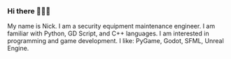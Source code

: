 ### Hi there 🥴🥴🥴

My name is Nick.
I am a security equipment maintenance engineer. 
I am familiar with Python, GD Script, and C++ languages. 
I am interested in programming and game development. 
I like: PyGame, Godot, SFML, Unreal Engine.

